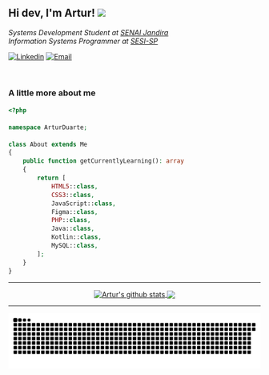 ## Hi dev, I'm Artur! <img src="https://raw.githubusercontent.com/kaueMarques/kaueMarques/master/hi.gif" width="30px">

<em>
  Systems Development Student at <a href="https://jandira.sp.senai.br/">SENAI Jandira</a>
  </br>
  Information Systems Programmer at <a href="https://www.sesisp.org.br/">SESI-SP</a>
</em>

</br>

[![Linkedin](https://img.shields.io/badge/Linkedin-2867b2?style=for-the-badge&logo=linkedin&logoColor=white)](https://www.linkedin.com/in/artur-duarte-5141aa212)
[![Email](https://img.shields.io/badge/Email-EA4335?style=for-the-badge&logo=gmail&logoColor=white)](mailto:arturduartemoraes@gmail.com)

</br>

### A little more about me

```php
<?php

namespace ArturDuarte;

class About extends Me
{
    public function getCurrentlyLearning(): array
    {
        return [
            HTML5::class,
            CSS3::class,
            JavaScript::class,
            Figma::class,
            PHP::class,
            Java::class,
            Kotlin::class,
            MySQL::class,
        ];
    }
}
```

<hr>

  <div align="center">
    <a href="https://github.com/artur-duart/github-readme-stats">
      <img align="center" src="https://github-readme-stats.vercel.app/api?username=artur-duart&show_icons=true&include_all_commits=true&theme=buefy&hide_border=true" alt="Artur's github stats"/>
    </a>
    <a href="https://github.com/artur-duart/github-readme-stats">
      <img align="center" src="https://github-readme-stats.vercel.app/api/top-langs/?username=artur-duart&layout=compact&theme=buefy&hide_border=true"/>
    </a>
  </div>
  
<hr>
  
  ![Snake animation](https://github.com/artur-duart/artur-duart/blob/output/github-contribution-grid-snake.svg)
